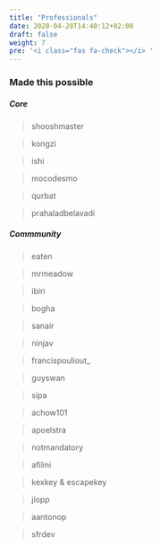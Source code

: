 ```yaml
---
title: "Professionals"
date: 2020-04-28T14:40:12+02:00
draft: false
weight: 7
pre: '<i class="fas fa-check"></i> '
---
```



### Made this possible

##### Core

> shooshmaster

> kongzi

> ishi

> mocodesmo

> qurbat

> prahaladbelavadi

##### Commmunity

> eaten

> mrmeadow

> ibiri

> bogha

> sanair

> ninjav

> francispouliout_

> guyswan
 
> sipa

> achow101

> apoelstra

> notmandatory

> afilini 

> kexkey & escapekey

> jlopp

> aantonop

> sfrdev

